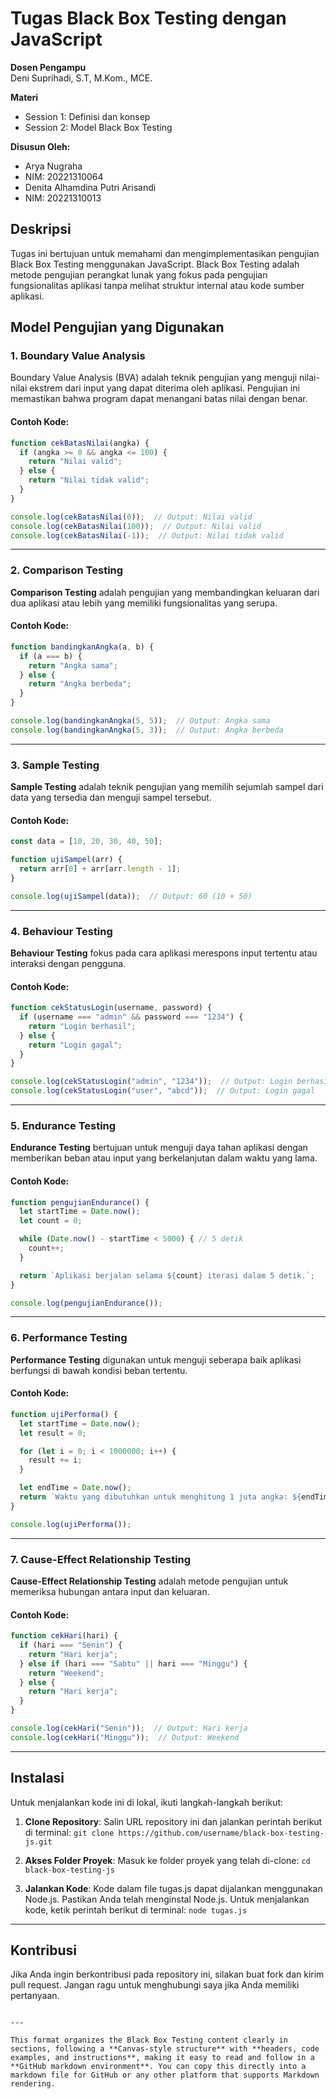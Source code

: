 
# Tugas Black Box Testing dengan JavaScript

**Dosen Pengampu**  
Deni Suprihadi, S.T, M.Kom., MCE.

**Materi**  
- Session 1: Definisi dan konsep  
- Session 2: Model Black Box Testing

**Disusun Oleh:**  
- Arya Nugraha  
- NIM: 20221310064  
- Denita Alhamdina Putri Arisandi  
- NIM: 20221310013

## Deskripsi  
Tugas ini bertujuan untuk memahami dan mengimplementasikan pengujian Black Box Testing menggunakan JavaScript. Black Box Testing adalah metode pengujian perangkat lunak yang fokus pada pengujian fungsionalitas aplikasi tanpa melihat struktur internal atau kode sumber aplikasi.

## Model Pengujian yang Digunakan

### 1. Boundary Value Analysis
Boundary Value Analysis (BVA) adalah teknik pengujian yang menguji nilai-nilai ekstrem dari input yang dapat diterima oleh aplikasi. Pengujian ini memastikan bahwa program dapat menangani batas nilai dengan benar.

#### Contoh Kode:
```javascript
function cekBatasNilai(angka) {
  if (angka >= 0 && angka <= 100) {
    return "Nilai valid";
  } else {
    return "Nilai tidak valid";
  }
}

console.log(cekBatasNilai(0));  // Output: Nilai valid
console.log(cekBatasNilai(100));  // Output: Nilai valid
console.log(cekBatasNilai(-1));  // Output: Nilai tidak valid

```

---

### 2. **Comparison Testing**

**Comparison Testing** adalah pengujian yang membandingkan keluaran dari dua aplikasi atau lebih yang memiliki fungsionalitas yang serupa.

#### Contoh Kode:

```javascript
function bandingkanAngka(a, b) {
  if (a === b) {
    return "Angka sama";
  } else {
    return "Angka berbeda";
  }
}

console.log(bandingkanAngka(5, 5));  // Output: Angka sama
console.log(bandingkanAngka(5, 3));  // Output: Angka berbeda
```

---

### 3. **Sample Testing**

**Sample Testing** adalah teknik pengujian yang memilih sejumlah sampel dari data yang tersedia dan menguji sampel tersebut.

#### Contoh Kode:

```javascript
const data = [10, 20, 30, 40, 50];

function ujiSampel(arr) {
  return arr[0] + arr[arr.length - 1];
}

console.log(ujiSampel(data));  // Output: 60 (10 + 50)
```

---

### 4. **Behaviour Testing**

**Behaviour Testing** fokus pada cara aplikasi merespons input tertentu atau interaksi dengan pengguna.

#### Contoh Kode:

```javascript
function cekStatusLogin(username, password) {
  if (username === "admin" && password === "1234") {
    return "Login berhasil";
  } else {
    return "Login gagal";
  }
}

console.log(cekStatusLogin("admin", "1234"));  // Output: Login berhasil
console.log(cekStatusLogin("user", "abcd"));  // Output: Login gagal
```

---

### 5. **Endurance Testing**

**Endurance Testing** bertujuan untuk menguji daya tahan aplikasi dengan memberikan beban atau input yang berkelanjutan dalam waktu yang lama.

#### Contoh Kode:

```javascript
function pengujianEndurance() {
  let startTime = Date.now();
  let count = 0;

  while (Date.now() - startTime < 5000) { // 5 detik
    count++;
  }

  return `Aplikasi berjalan selama ${count} iterasi dalam 5 detik.`;
}

console.log(pengujianEndurance());
```

---

### 6. **Performance Testing**

**Performance Testing** digunakan untuk menguji seberapa baik aplikasi berfungsi di bawah kondisi beban tertentu.

#### Contoh Kode:

```javascript
function ujiPerforma() {
  let startTime = Date.now();
  let result = 0;

  for (let i = 0; i < 1000000; i++) {
    result += i;
  }

  let endTime = Date.now();
  return `Waktu yang dibutuhkan untuk menghitung 1 juta angka: ${endTime - startTime} ms`;
}

console.log(ujiPerforma());
```

---

### 7. **Cause-Effect Relationship Testing**

**Cause-Effect Relationship Testing** adalah metode pengujian untuk memeriksa hubungan antara input dan keluaran.

#### Contoh Kode:

```javascript
function cekHari(hari) {
  if (hari === "Senin") {
    return "Hari kerja";
  } else if (hari === "Sabtu" || hari === "Minggu") {
    return "Weekend";
  } else {
    return "Hari kerja";
  }
}

console.log(cekHari("Senin"));  // Output: Hari kerja
console.log(cekHari("Minggu"));  // Output: Weekend
```

---

## Instalasi

Untuk menjalankan kode ini di lokal, ikuti langkah-langkah berikut:

1. **Clone Repository**:
   Salin URL repository ini dan jalankan perintah berikut di terminal:
   `git clone https://github.com/username/black-box-testing-js.git`

2. **Akses Folder Proyek**:
   Masuk ke folder proyek yang telah di-clone:
   `cd black-box-testing-js`

3. **Jalankan Kode**:
   Kode dalam file tugas.js dapat dijalankan menggunakan Node.js. Pastikan Anda telah menginstal Node.js.
   Untuk menjalankan kode, ketik perintah berikut di terminal:
   `node tugas.js`

---

## Kontribusi

Jika Anda ingin berkontribusi pada repository ini, silakan buat fork dan kirim pull request. Jangan ragu untuk menghubungi saya jika Anda memiliki pertanyaan.

```

---

This format organizes the Black Box Testing content clearly in sections, following a **Canvas-style structure** with **headers, code examples, and instructions**, making it easy to read and follow in a **GitHub markdown environment**. You can copy this directly into a markdown file for GitHub or any other platform that supports Markdown rendering.
```
